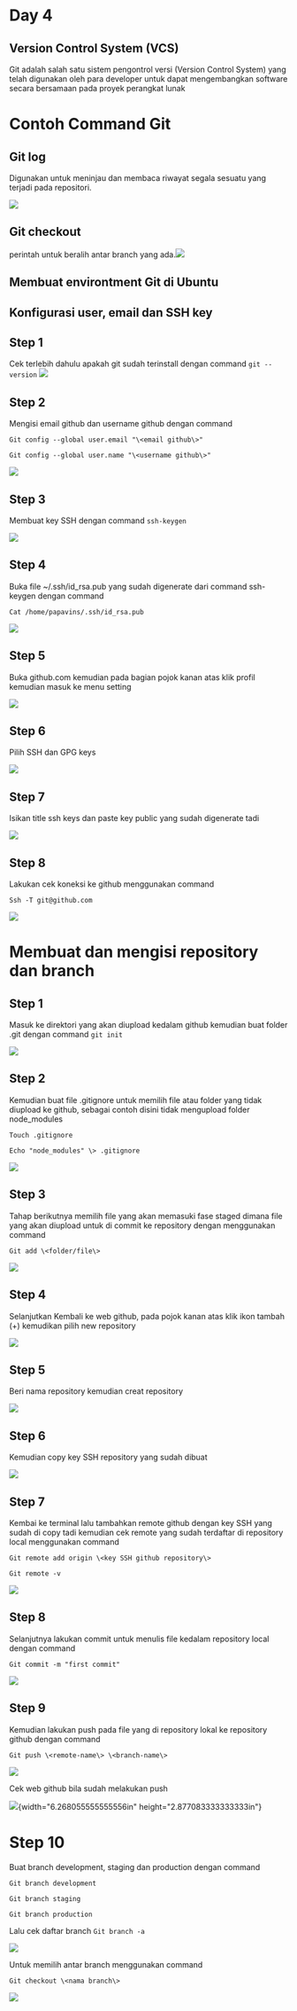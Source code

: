 # Day 4

## Version Control System (VCS)

Git adalah salah satu sistem pengontrol versi (Version Control System)
yang telah digunakan oleh para developer untuk dapat mengembangkan
software secara bersamaan pada proyek perangkat lunak

# Contoh Command Git

## Git log

Digunakan untuk meninjau dan membaca riwayat segala sesuatu yang terjadi
pada repositori.

![](./images/media/image1.png)

## Git checkout

perintah untuk beralih antar branch yang
ada.![](./images/media/image2.png)

## Membuat environtment Git di Ubuntu

## Konfigurasi user, email dan SSH key

## Step 1

Cek terlebih dahulu apakah git sudah terinstall dengan command `git
--version`
![](./images/media/image3.png)

## Step 2

Mengisi email github dan username github dengan command

`Git config --global user.email "\<email github\>"`

`Git config --global user.name "\<username github\>"`

![](./images/media/image4.png)

## Step 3

Membuat key SSH dengan command `ssh-keygen`

![](./images/media/image5.png)

## Step 4

Buka file \~/.ssh/id_rsa.pub yang sudah digenerate dari command
ssh-keygen dengan command

`Cat /home/papavins/.ssh/id_rsa.pub`

![](./images/media/image6.png)

## Step 5

Buka github.com kemudian pada bagian pojok kanan atas klik profil
kemudian masuk ke menu setting

![](./images/media/image7.png)

## Step 6

Pilih SSH dan GPG keys

![](./images/media/image8.png)

## Step 7

Isikan title ssh keys dan paste key public yang sudah digenerate tadi

![](./images/media/image9.png)

## Step 8

Lakukan cek koneksi ke github menggunakan command

`Ssh -T git@github.com`

![](./images/media/image10.png)

# Membuat dan mengisi repository dan branch

## Step 1

Masuk ke direktori yang akan diupload kedalam github kemudian buat
folder .git dengan command `git init`

![](./images/media/image11.png)

## Step 2

Kemudian buat file .gitignore untuk memilih file atau folder yang tidak
diupload ke github, sebagai contoh disini tidak mengupload folder
node_modules

`Touch .gitignore`

`Echo "node_modules" \> .gitignore`

![](./images/media/image12.png)

## Step 3

Tahap berikutnya memilih file yang akan memasuki fase staged dimana file
yang akan diupload untuk di commit ke repository dengan menggunakan
command

`Git add \<folder/file\>`

![](./images/media/image13.png)

## Step 4

Selanjutkan Kembali ke web github, pada pojok kanan atas klik ikon
tambah (+) kemudikan pilih new repository

![](./images/media/image14.png)

## Step 5

Beri nama repository kemudian creat repository

![](./images/media/image15.png)

## Step 6

Kemudian copy key SSH repository yang sudah dibuat

![](./images/media/image16.png)

## Step 7

Kembai ke terminal lalu tambahkan remote github dengan key SSH yang
sudah di copy tadi kemudian cek remote yang sudah terdaftar di
repository local menggunakan command

`Git remote add origin \<key SSH github repository\>`

`Git remote -v`

![](./images/media/image17.png)

## Step 8

Selanjutnya lakukan commit untuk menulis file kedalam repository local
dengan command

`Git commit -m "first
commit"`

![](./images/media/image18.png)

## Step 9

Kemudian lakukan push pada file yang di repository lokal ke repository
github dengan command

`Git push \<remote-name\> \<branch-name\>`

![](./images/media/image19.png)

Cek web github bila sudah melakukan push

![](./images/media/image20.png){width="6.268055555555556in"
height="2.877083333333333in"}

# Step 10

Buat branch development, staging dan production dengan command

`Git branch development`

`Git branch staging`

`Git branch production`

Lalu cek daftar branch `Git branch -a`

![](./images/media/image21.png)

Untuk memilih antar branch menggunakan command

`Git checkout \<nama branch\>`

![](./images/media/image2.png)
